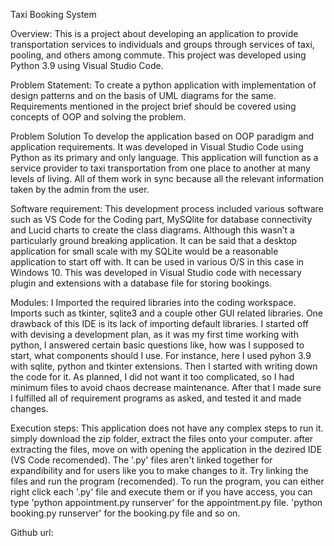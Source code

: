 Taxi Booking System


Overview:  This is a project about developing an application to provide transportation services to individuals and groups through services of taxi, pooling, and others among commute. This project was developed using Python 3.9 using Visual Studio Code. 

Problem Statement: To create a python application with implementation of design patterns and on the basis of UML diagrams for the same. Requirements mentioned in the project brief should be covered using concepts of OOP and solving the problem.

Problem Solution To develop the application based on OOP paradigm and application requirements. It was developed in Visual Studio Code using Python as its primary and only language. This application will function as a service provider to taxi transportation from one place to another at many levels of living. All of them work in sync because all the relevant information taken by the admin from the user.

Software requirement: This development process included various software such as VS Code for the Coding part, MySQlite for database connectivity and Lucid charts to create the class diagrams. Although this wasn’t a particularly ground breaking application. It can be said that a desktop application for small scale with my SQLite would be a reasonable application to start off with. It can be used in various O/S in this case in Windows 10. This was developed in Visual Studio code with necessary plugin and extensions with a database file for storing bookings. 

Modules: I Imported the required libraries into the coding workspace. Imports such as tkinter, sqlite3 and a couple other GUI related libraries. One drawback of this IDE is its lack of importing default libraries. I started off with devising a development plan, as it was my first time working with python, I answered certain basic questions like, how was I supposed to start, what components should I use. For instance, here I used pyhon 3.9 with sqlite, python and tkinter extensions. Then I started with writing down the code for it. As planned, I did not want it too complicated, so I had minimum files to avoid chaos decrease maintenance. After that I made sure I fulfilled all of requirement programs as asked, and tested it and made changes. 


Execution steps: This application does not have any complex steps to run it. simply download the zip folder, extract the files onto your computer. after extracting the files, move on with opening the application in the dezired IDE (VS Code recomended). The '.py' files aren't linked together for expandibility and for users like you to make changes to it. Try linking the files and run the program (recomended). To run the program, you can either right click each '.py' file and execute them or if you have access, you can type 'python appointment.py runserver' for the appointment.py file. 'python booking.py runserver' for the booking.py file and so on. 


Github url:
